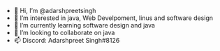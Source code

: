 - 👋 Hi, I’m @adarshpreetsingh
- 👀 I’m interested in java, Web Develpoment, linus and software design
- 🌱 I’m currently learning software design and java
- 💞️ I’m looking to collaborate on java
- 📫 Discord: Adarshpreet Singh#8126

<!---
adarshpreetsingh/adarshpreetsingh is a ✨ special ✨ repository because its `README.md` (this file) appears on your GitHub profile.
You can click the Preview link to take a look at your changes.
--->
